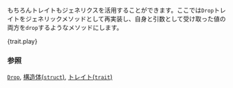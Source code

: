 <!-- Of course `trait`s can also be generic. Here we define one which reimplements
the `Drop` `trait` as a generic method to `drop` itself and an input. -->
もちろんトレイトもジェネリクスを活用することができます。ここでは`Drop`トレイトをジェネリックメソッドとして再実装し、自身と引数として受け取った値の両方を`drop`するようなメソッドにします。

{trait.play}

<!--
### See also:
-->
### 参照

[`Drop`][Drop], [構造体(`struct`)][structs], [トレイト(`trait`)][traits]

[Drop]: http://doc.rust-lang.org/std/ops/trait.Drop.html
[structs]: /custom_types/structs.html
[traits]: /trait.html
